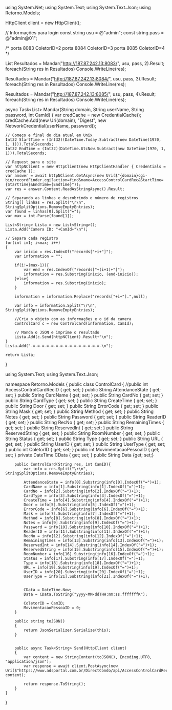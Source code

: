 using System.Net;
using System.Text;
using System.Text.Json;
using Retorno.Models;


HttpClient client = new HttpClient();

// Informações para login
const string usu = @"admin";
const string pass = @"admin@01";

/*
porta 8083 ColetorID=2
porta 8084 ColetorID=3
porta 8085 ColetorID=4
*/

List<String> Resultados = Mandar("http://187.87.242.13:8083/", usu, pass, 2).Result;
foreach(String res in Resultados)
    Console.WriteLine(res);

Resultados = Mandar("http://187.87.242.13:8084/", usu, pass, 3).Result;
foreach(String res in Resultados)
    Console.WriteLine(res);

Resultados = Mandar("http://187.87.242.13:8085/", usu, pass, 4).Result;
foreach(String res in Resultados)
    Console.WriteLine(res);



async Task<List<String>> Mandar(String domain, String userName, String password, int CamId)
{
    var credCache = new CredentialCache();
    credCache.Add(new Uri(domain), "Digest", new NetworkCredential(userName, password));

    // Começo e final do dia atual em Unix
    Int32 StartTime = (Int32)(DateTime.Today.Subtract(new DateTime(1970, 1, 1))).TotalSeconds;
    Int32 EndTime = (Int32)(DateTime.UtcNow.Subtract(new DateTime(1970, 1, 1))).TotalSeconds;

    // Request para o site
    var httpNClient = new HttpClient(new HttpClientHandler { Credentials = credCache });
    var answer = await httpNClient.GetAsync(new Uri($"{domain}cgi-bin/recordFinder.cgi?action=find&name=AccessControlCardRec&StartTime={StartTime}&EndTime={EndTime}"));
    var res = answer.Content.ReadAsStringAsync().Result;

    // Separando as linhas e descobrindo o número de registros
    String[] linhas = res.Split("\r\n", StringSplitOptions.RemoveEmptyEntries);
    var found = linhas[0].Split("=");
    var max = int.Parse(found[1]);

    List<String> Lista = new List<String>();
    Lista.Add("Camera ID: "+CamId+"\n");

    // Separa cada registro
    for(int i=1; i<max; i++)
    {
        var inicio = res.IndexOf("records["+i+"]");
        var information = "";

        if(i!=(max-1)){
            var end = res.IndexOf("records["+(i+1)+"]");
            information = res.Substring(inicio, (end-inicio));
        }else{
            information = res.Substring(inicio);
        }

        information = information.Replace("records["+i+"].",null);

        var info = information.Split("\r\n", StringSplitOptions.RemoveEmptyEntries);

        //Cria o objeto com as informações e o id da camera     
        ControlCard c = new ControlCard(information, CamId);

        // Manda o JSON e imprime o resultado
        Lista.Add(c.Send(httpNClient).Result+"\n");
    }
    Lista.Add("-=-=-=-=-=-=-=-=-=-=-=-=-=-=-=-\n");

    return Lista;
}






using System.Text;
using System.Text.Json;

namespace Retorno.Models
{
    public class ControlCard
    {
        //public int AccessControlCardRecID { get; set; }
        public String AttendanceState { get; set; }
        public String CardName { get; set; }
        public String CardNo { get; set; }
        public String CardType { get; set; }
        public String CreateTime { get; set; }
        public String Door { get; set; }
        public String ErrorCode { get; set; }
        public String Mask { get; set; }
        public String Method { get; set; }
        public String Notes { get; set; }
        public String Password { get; set; }
        public String ReaderID { get; set; }
        public String RecNo { get; set; }
        public String RemainingTimes { get; set; }
        public String ReservedInt { get; set; }
        public String ReservedString { get; set; }
        public String RoomNumber { get; set; }
        public String Status { get; set; }
        public String Type { get; set; }
        public String URL { get; set; }
        public String UserID { get; set; }
        public String UserType { get; set; }
        public int ColetorID { get; set; }
        public int MovimentacaoPessoaID { get; set; }
        private DateTime CData { get; set; }
        public String Data {get; set;}

        public ControlCard(String res, int CamID){
            var info = res.Split("\r\n", StringSplitOptions.RemoveEmptyEntries);

            AttendanceState = info[0].Substring(info[0].IndexOf("=")+1);
            CardName = info[1].Substring(info[1].IndexOf("=")+1);
            CardNo = info[2].Substring(info[2].IndexOf("=")+1);
            CardType = info[3].Substring(info[3].IndexOf("=")+1);
            CreateTime = info[4].Substring(info[4].IndexOf("=")+1);
            Door = info[5].Substring(info[5].IndexOf("=")+1);
            ErrorCode = info[6].Substring(info[6].IndexOf("=")+1);
            Mask = info[7].Substring(info[7].IndexOf("=")+1);
            Method = info[8].Substring(info[8].IndexOf("=")+1);
            Notes = info[9].Substring(info[9].IndexOf("=")+1);
            Password = info[10].Substring(info[10].IndexOf("=")+1);
            ReaderID = info[11].Substring(info[11].IndexOf("=")+1);
            RecNo = info[12].Substring(info[12].IndexOf("=")+1);
            RemainingTimes = info[13].Substring(info[13].IndexOf("=")+1);
            ReservedInt = info[14].Substring(info[14].IndexOf("=")+1);
            ReservedString = info[15].Substring(info[15].IndexOf("=")+1);
            RoomNumber = info[16].Substring(info[16].IndexOf("=")+1);
            Status = info[17].Substring(info[17].IndexOf("=")+1);
            Type = info[18].Substring(info[18].IndexOf("=")+1);
            URL = info[19].Substring(info[19].IndexOf("=")+1);
            UserID = info[20].Substring(info[20].IndexOf("=")+1);
            UserType = info[21].Substring(info[21].IndexOf("=")+1);


            CData = DateTime.Now;
            Data = CData.ToString("yyyy-MM-ddTHH:mm:ss.fffffffK");

            ColetorID = CamID;
            MovimentacaoPessoaID = 0;
        }

        public string toJSON()
        {
            return JsonSerializer.Serialize(this);
        }


        public async Task<String> Send(HttpClient client)
        {
            var content = new StringContent(toJSON(), Encoding.UTF8, "application/json");
            var response = await client.PostAsync(new Uri($"https://www.adsportal.com.br/DirectCondo/api/AccessControlCardRecs/PostAccessControlCardRec"), content);

            return response.ToString();
        }
    }
}